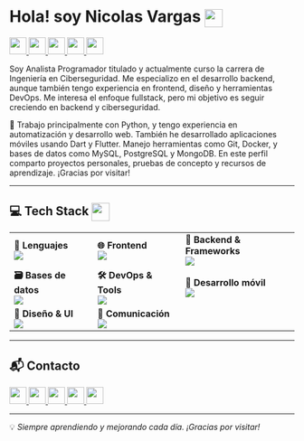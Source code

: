 Hola! soy Nicolas Vargas <img src="https://user-images.githubusercontent.com/18350557/176309783-0785949b-9127-417c-8b55-ab5a4333674e.gif"  width="32px" align="center" /> 
======================================================================================================================================
<p align="L">
  <a href="https://www.linkedin.com/in/tu-usuario-linkedin/" target="www.linkedin.com/in/nicolas-vargas-4b0262186">
    <img src="https://img.shields.io/badge/linkedin-%230077B5.svg?style=for-the-badge&logo=linkedin&logoColor=white" height="30"/>
  </a>
  <a href="mailto:tu.email@gmail.com" target="_blank">
    <img src="https://img.shields.io/badge/gmail-EA4335.svg?style=for-the-badge&logo=gmail&logoColor=white" height="30"/>
  </a>
  <a href="https://wa.me/+56958861274" target="https://wa.me/+56958861274">
    <img src="https://img.shields.io/badge/whatsapp-25D366.svg?style=for-the-badge&logo=whatsapp&logoColor=white" height="30"/>
  </a>
  <a href="https://instagram.com/tu-usuario" target="_blank">
    <img src="https://img.shields.io/badge/instagram-%23E4405F.svg?style=for-the-badge&logo=instagram&logoColor=white" height="30"/>
  </a>
  <a href="https://facebook.com/tu-usuario" target="_blank">
    <img src="https://img.shields.io/badge/facebook-1877F2.svg?style=for-the-badge&logo=facebook&logoColor=white" height="30"/>
  </a>
</p>

Soy Analista Programador titulado y actualmente curso la carrera de Ingeniería en Ciberseguridad. Me especializo en el desarrollo backend, aunque también tengo experiencia en frontend, diseño y herramientas DevOps. Me interesa el enfoque fullstack, pero mi objetivo es seguir creciendo en backend y ciberseguridad.

🐍 Trabajo principalmente con Python, y tengo experiencia en automatización y desarrollo web. También he desarrollado aplicaciones móviles usando Dart y Flutter. Manejo herramientas como Git, Docker, y bases de datos como MySQL, PostgreSQL y MongoDB. En este perfil comparto proyectos personales, pruebas de concepto y recursos de aprendizaje. ¡Gracias por visitar!

---

## 💻 Tech Stack <img src="https://media2.giphy.com/media/QssGEmpkyEOhBCb7e1/giphy.gif" width="32px" align="center" />
<table>
  <tr>
    <td>
      <strong>🧠 Lenguajes</strong><br/>
      <img src="https://skillicons.dev/icons?i=py,dart" />
    </td>
    <td>
      <strong>🌐 Frontend</strong><br/>
      <img src="https://skillicons.dev/icons?i=html,css,bootstrap" />
    </td>
    <td>
      <strong>🔧 Backend & Frameworks</strong><br/>
      <img src="https://skillicons.dev/icons?i=django" />
    </td>
  </tr>
  <tr>
    <td>
      <strong>🗃️ Bases de datos</strong><br/>
      <img src="https://skillicons.dev/icons?i=mysql,postgres,mongodb" />
    </td>
    <td>
      <strong>🛠️ DevOps & Tools</strong><br/>
      <img src="https://skillicons.dev/icons?i=git,github,docker,postman,linux,windows" />
    </td>
    <td>
      <strong>📱 Desarrollo móvil</strong><br/>
      <img src="https://skillicons.dev/icons?i=flutter" />
    </td>
  </tr>
  <tr>
    <td>
      <strong>🎨 Diseño & UI</strong><br/>
      <img src="https://skillicons.dev/icons?i=figma" />
    </td>
    <td>
      <strong>💬 Comunicación</strong><br/>
      <img src="https://skillicons.dev/icons?i=discord,gmail" />
    </td>
    <td></td>
  </tr>
</table>

---

## 📬 Contacto

<p align="L">
  <a href="https://www.linkedin.com/in/tu-usuario-linkedin/" target="_blank">
    <img src="https://img.shields.io/badge/linkedin-%230077B5.svg?style=for-the-badge&logo=linkedin&logoColor=white" height="30"/>
  </a>
  <a href="mailto:tu.email@gmail.com" target="_blank">
    <img src="https://img.shields.io/badge/gmail-EA4335.svg?style=for-the-badge&logo=gmail&logoColor=white" height="30"/>
  </a>
  <a href="https://wa.me/tu-numero" target="_blank">
    <img src="https://img.shields.io/badge/whatsapp-25D366.svg?style=for-the-badge&logo=whatsapp&logoColor=white" height="30"/>
  </a>
  <a href="https://instagram.com/tu-usuario" target="_blank">
    <img src="https://img.shields.io/badge/instagram-%23E4405F.svg?style=for-the-badge&logo=instagram&logoColor=white" height="30"/>
  </a>
  <a href="https://facebook.com/tu-usuario" target="_blank">
    <img src="https://img.shields.io/badge/facebook-1877F2.svg?style=for-the-badge&logo=facebook&logoColor=white" height="30"/>
  </a>
</p>

---

💡 *Siempre aprendiendo y mejorando cada día. ¡Gracias por visitar!*
